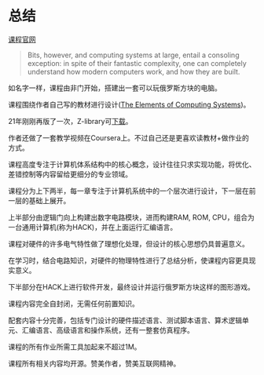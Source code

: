 # 总结

[课程官网](https://www.nand2tetris.org/)

> Bits, however, and computing systems at large, entail a consoling
> exception: in spite of their fantastic complexity, one can completely
> understand how modern computers work, and how they are built. 

如名字一样，课程由非门开始，搭建出一套可以玩俄罗斯方块的电脑。

课程围绕作者自己写的教材进行设计([The Elements of Computing Systems](https://www.nand2tetris.org/book))。

21年刚刚再版了一次，Z-library可[下载](https://zh.book4you.org/book/15103557/a34b88)。

作者还做了一套教学视频在Coursera上。不过自己还是更喜欢读教材+做作业的方式。

课程高度专注于计算机体系结构中的核心概念，设计往往只求实现功能，将优化、差错控制等内容留给更细分的专业领域。

课程分为上下两半，每一章专注于计算机系统中的一个层次进行设计，下一层在前一层的基础上展开。
  

上半部分由逻辑门向上构建出数字电路模块，进而构建RAM, ROM, CPU，组合为一台通用计算机(称为HACK)，并在上面运行汇编语言。

课程对硬件的许多电气特性做了理想化处理，但设计的核心思想仍具普遍意义。

在学习时，结合电路知识，对硬件的物理特性进行了总结分析，使课程内容更具现实意义。  
  

下半部分在HACK上进行软件开发，最终设计并运行俄罗斯方块这样的图形游戏。  
  

课程内容完全自封闭，无需任何前置知识。

配套内容十分完善，包括专门设计的硬件描述语言、测试脚本语言、算术逻辑单元、汇编语言、高级语言和操作系统，还有一整套仿真程序。

课程的所有作业所需工具加起来不超过1M。

课程所有相关内容均开源。赞美作者，赞美互联网精神。